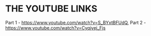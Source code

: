 # THE YOUTUBE LINKS 
Part 1 - https://www.youtube.com/watch?v=S_BYxtBFUdQ,
Part 2 - https://www.youtube.com/watch?v=Cyqjyej_Fjs
